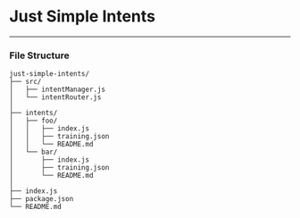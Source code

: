 # Just Simple Intents

___

### File Structure
```
just-simple-intents/
├── src/
│   ├── intentManager.js
│   └── intentRouter.js
│
├── intents/
│   ├── foo/
│   │   ├── index.js
│   │   ├── training.json
│   │   └── README.md
│   └── bar/
│       ├── index.js
│       ├── training.json
│       └── README.md
│
├── index.js
├── package.json
└── README.md
```